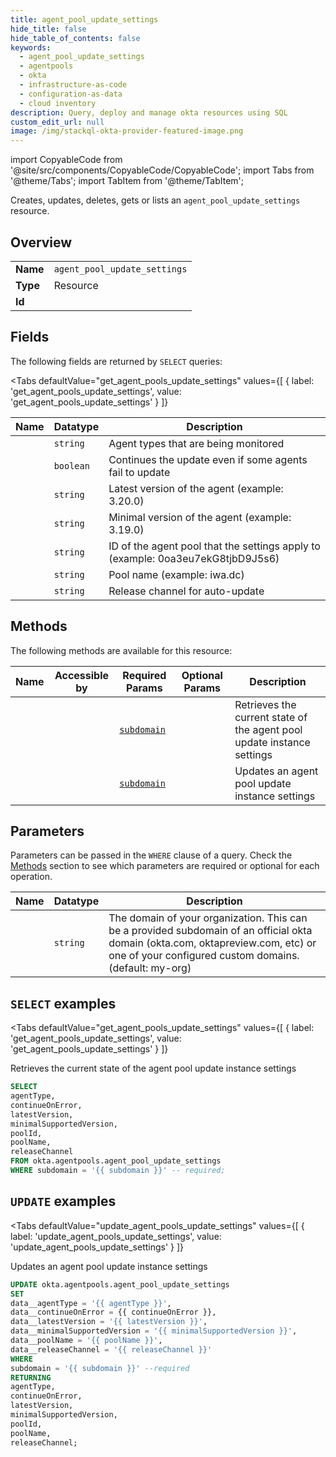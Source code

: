 ```yaml
--- 
title: agent_pool_update_settings
hide_title: false
hide_table_of_contents: false
keywords:
  - agent_pool_update_settings
  - agentpools
  - okta
  - infrastructure-as-code
  - configuration-as-data
  - cloud inventory
description: Query, deploy and manage okta resources using SQL
custom_edit_url: null
image: /img/stackql-okta-provider-featured-image.png
---
```


import CopyableCode from '@site/src/components/CopyableCode/CopyableCode';
import Tabs from '@theme/Tabs';
import TabItem from '@theme/TabItem';

Creates, updates, deletes, gets or lists an <code>agent_pool_update_settings</code> resource.

## Overview
<table><tbody>
<tr><td><b>Name</b></td><td><code>agent_pool_update_settings</code></td></tr>
<tr><td><b>Type</b></td><td>Resource</td></tr>
<tr><td><b>Id</b></td><td><CopyableCode code="okta.agentpools.agent_pool_update_settings" /></td></tr>
</tbody></table>

## Fields

The following fields are returned by `SELECT` queries:

<Tabs
    defaultValue="get_agent_pools_update_settings"
    values={[
        { label: 'get_agent_pools_update_settings', value: 'get_agent_pools_update_settings' }
    ]}
>
<TabItem value="get_agent_pools_update_settings">

<table>
<thead>
    <tr>
    <th>Name</th>
    <th>Datatype</th>
    <th>Description</th>
    </tr>
</thead>
<tbody>
<tr>
    <td><CopyableCode code="agentType" /></td>
    <td><code>string</code></td>
    <td>Agent types that are being monitored</td>
</tr>
<tr>
    <td><CopyableCode code="continueOnError" /></td>
    <td><code>boolean</code></td>
    <td>Continues the update even if some agents fail to update</td>
</tr>
<tr>
    <td><CopyableCode code="latestVersion" /></td>
    <td><code>string</code></td>
    <td>Latest version of the agent (example: 3.20.0)</td>
</tr>
<tr>
    <td><CopyableCode code="minimalSupportedVersion" /></td>
    <td><code>string</code></td>
    <td>Minimal version of the agent (example: 3.19.0)</td>
</tr>
<tr>
    <td><CopyableCode code="poolId" /></td>
    <td><code>string</code></td>
    <td>ID of the agent pool that the settings apply to (example: 0oa3eu7ekG8tjbD9J5s6)</td>
</tr>
<tr>
    <td><CopyableCode code="poolName" /></td>
    <td><code>string</code></td>
    <td>Pool name (example: iwa.dc)</td>
</tr>
<tr>
    <td><CopyableCode code="releaseChannel" /></td>
    <td><code>string</code></td>
    <td>Release channel for auto-update</td>
</tr>
</tbody>
</table>
</TabItem>
</Tabs>

## Methods

The following methods are available for this resource:

<table>
<thead>
    <tr>
    <th>Name</th>
    <th>Accessible by</th>
    <th>Required Params</th>
    <th>Optional Params</th>
    <th>Description</th>
    </tr>
</thead>
<tbody>
<tr>
    <td><a href="#get_agent_pools_update_settings"><CopyableCode code="get_agent_pools_update_settings" /></a></td>
    <td><CopyableCode code="select" /></td>
    <td><a href="#parameter-subdomain"><code>subdomain</code></a></td>
    <td></td>
    <td>Retrieves the current state of the agent pool update instance settings</td>
</tr>
<tr>
    <td><a href="#update_agent_pools_update_settings"><CopyableCode code="update_agent_pools_update_settings" /></a></td>
    <td><CopyableCode code="update" /></td>
    <td><a href="#parameter-subdomain"><code>subdomain</code></a></td>
    <td></td>
    <td>Updates an agent pool update instance settings</td>
</tr>
</tbody>
</table>

## Parameters

Parameters can be passed in the `WHERE` clause of a query. Check the [Methods](#methods) section to see which parameters are required or optional for each operation.

<table>
<thead>
    <tr>
    <th>Name</th>
    <th>Datatype</th>
    <th>Description</th>
    </tr>
</thead>
<tbody>
<tr id="parameter-subdomain">
    <td><CopyableCode code="subdomain" /></td>
    <td><code>string</code></td>
    <td>The domain of your organization. This can be a provided subdomain of an official okta domain (okta.com, oktapreview.com, etc) or one of your configured custom domains. (default: my-org)</td>
</tr>
</tbody>
</table>

## `SELECT` examples

<Tabs
    defaultValue="get_agent_pools_update_settings"
    values={[
        { label: 'get_agent_pools_update_settings', value: 'get_agent_pools_update_settings' }
    ]}
>
<TabItem value="get_agent_pools_update_settings">

Retrieves the current state of the agent pool update instance settings

```sql
SELECT
agentType,
continueOnError,
latestVersion,
minimalSupportedVersion,
poolId,
poolName,
releaseChannel
FROM okta.agentpools.agent_pool_update_settings
WHERE subdomain = '{{ subdomain }}' -- required;
```
</TabItem>
</Tabs>


## `UPDATE` examples

<Tabs
    defaultValue="update_agent_pools_update_settings"
    values={[
        { label: 'update_agent_pools_update_settings', value: 'update_agent_pools_update_settings' }
    ]}
>
<TabItem value="update_agent_pools_update_settings">

Updates an agent pool update instance settings

```sql
UPDATE okta.agentpools.agent_pool_update_settings
SET 
data__agentType = '{{ agentType }}',
data__continueOnError = {{ continueOnError }},
data__latestVersion = '{{ latestVersion }}',
data__minimalSupportedVersion = '{{ minimalSupportedVersion }}',
data__poolName = '{{ poolName }}',
data__releaseChannel = '{{ releaseChannel }}'
WHERE 
subdomain = '{{ subdomain }}' --required
RETURNING
agentType,
continueOnError,
latestVersion,
minimalSupportedVersion,
poolId,
poolName,
releaseChannel;
```
</TabItem>
</Tabs>
